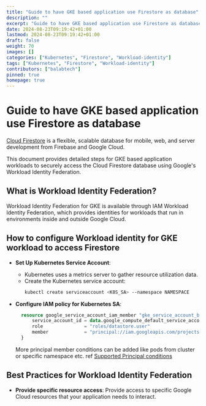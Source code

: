 ```yaml
---
title: "Guide to have GKE based application use Firestore as database"
description: ""
excerpt: "Guide to have GKE based application use Firestore as database"
date: 2024-08-23T09:19:42+01:00
lastmod: 2024-08-23T09:19:42+01:00
draft: false
weight: 70
images: []
categories: ["Kubernetes", "Firestore", "Workload-identity"]
tags: ["Kubernetes", "Firestore", "Workload-identity"]
contributors: ["balabtech"]
pinned: true
homepage: true
---
```


# Guide to have GKE based application use Firestore as database
[Cloud Firestore](https://firebase.google.com/docs/firestore) is a flexible, scalable database for mobile, web, and server development from Firebase and Google Cloud. 

This document provides detailed steps for GKE based application workloads to securely access the Cloud Firestore database using Google's Workload Identity Federation.

## What is Workload Identity Federation?

Workload Identity Federation for GKE is available through IAM Workload Identity Federation, which provides identities for workloads that run in environments inside and outside Google Cloud.

## How to configure Workload identity for GKE workload to access Firestore

- **Set Up Kubernetes Service Account**:
  - Kubernetes uses a metrics server to gather resource utilization data.
  - Create the Kubernetes service account:
    ```bash
    kubectl create serviceaccount <K8S_SA> --namespace NAMESPACE
    ```

- **Configure IAM policy for Kubernetes SA**:
    ```tf
      resource google_service_account_iam_member "gke_service_account_binding" {
          service_account_id = data.google_compute_default_service_account.default.name
          role               = "roles/datastore.user"
          member             = "principal://iam.googleapis.com/projects/<PROJECT_NUMBER>/locations/global/workloadIdentityPools/<PROJECT_ID>.svc.id.goog/subject/ns/<NAMESPACE OF PODS>/sa/<K8S_SA>?"
      }
    ```

  More principal member conditions can be added like pods from cluster or specific namespace etc. ref [Supported Principal conditions](https://cloud.google.com/kubernetes-engine/docs/concepts/workload-identity#principal-id-examples)


## Best Practices for Workload Identity Federation

- **Provide specific resource access**: Provide access to specific Google Cloud resources that your application needs to interact.

